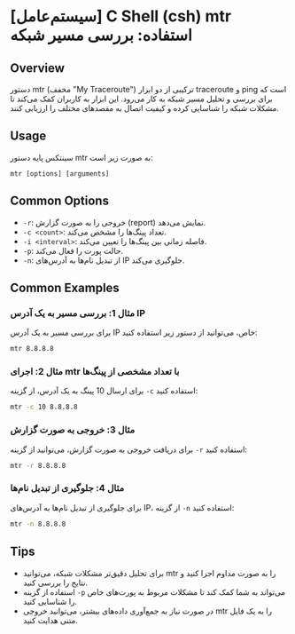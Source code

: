 # [سیستم‌عامل] C Shell (csh) mtr استفاده: بررسی مسیر شبکه

## Overview
دستور mtr (مخفف "My Traceroute") ترکیبی از دو ابزار traceroute و ping است که برای بررسی و تحلیل مسیر شبکه به کار می‌رود. این ابزار به کاربران کمک می‌کند تا مشکلات شبکه را شناسایی کرده و کیفیت اتصال به مقصدهای مختلف را ارزیابی کنند.

## Usage
سینتکس پایه دستور mtr به صورت زیر است:

```
mtr [options] [arguments]
```

## Common Options
- `-r`: خروجی را به صورت گزارش (report) نمایش می‌دهد.
- `-c <count>`: تعداد پینگ‌ها را مشخص می‌کند.
- `-i <interval>`: فاصله زمانی بین پینگ‌ها را تعیین می‌کند.
- `-p`: حالت پورت را فعال می‌کند.
- `-n`: از تبدیل نام‌ها به آدرس‌های IP جلوگیری می‌کند.

## Common Examples
### مثال 1: بررسی مسیر به یک آدرس IP
برای بررسی مسیر به یک آدرس IP خاص، می‌توانید از دستور زیر استفاده کنید:
```bash
mtr 8.8.8.8
```

### مثال 2: اجرای mtr با تعداد مشخصی از پینگ‌ها
برای ارسال 10 پینگ به یک آدرس، از گزینه `-c` استفاده کنید:
```bash
mtr -c 10 8.8.8.8
```

### مثال 3: خروجی به صورت گزارش
برای دریافت خروجی به صورت گزارش، می‌توانید از گزینه `-r` استفاده کنید:
```bash
mtr -r 8.8.8.8
```

### مثال 4: جلوگیری از تبدیل نام‌ها
برای جلوگیری از تبدیل نام‌ها به آدرس‌های IP، از گزینه `-n` استفاده کنید:
```bash
mtr -n 8.8.8.8
```

## Tips
- برای تحلیل دقیق‌تر مشکلات شبکه، می‌توانید mtr را به صورت مداوم اجرا کنید و نتایج را بررسی کنید.
- استفاده از گزینه `-p` می‌تواند به شما کمک کند تا مشکلات مربوط به پورت‌های خاص را شناسایی کنید.
- در صورت نیاز به جمع‌آوری داده‌های بیشتر، می‌توانید خروجی mtr را به یک فایل متنی هدایت کنید.